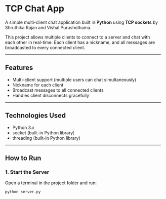 # TCP Chat App

A simple multi-client chat application built in **Python** using **TCP sockets** by Shruthika Rajan and Vishal Purushothama.

This project allows multiple clients to connect to a server and chat with each other in real-time. Each client has a nickname, and all messages are broadcasted to every connected client.

---

## Features
- Multi-client support (multiple users can chat simultaneously)
- Nickname for each client
- Broadcast messages to all connected clients
- Handles client disconnects gracefully

---

## Technologies Used
- Python 3.x
- socket (built-in Python library)
- threading (built-in Python library)

---

## How to Run

### 1. Start the Server
Open a terminal in the project folder and run:
```bash
python server.py
